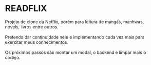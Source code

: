 # READFLIX
Projeto de clone da Netflix, porém para leitura de mangás, manhwas, novels, livros entre outros.</br>
</br>
Pretendo dar continuidade nele e implementando cada vez mais para exercitar meus conhecimentos.</br>
</br>
Os próximos passos são montar um modal, o backend e limpar mais o código.